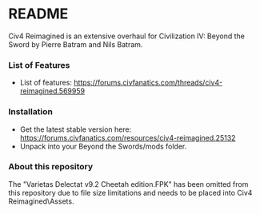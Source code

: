 # README #

Civ4 Reimagined is an extensive overhaul for Civilization IV: Beyond the Sword by Pierre Batram and Nils Batram.

### List of Features ###

* List of features: https://forums.civfanatics.com/threads/civ4-reimagined.569959

### Installation ###

* Get the latest stable version here: https://forums.civfanatics.com/resources/civ4-reimagined.25132
* Unpack into your Beyond the Swords/mods folder.

### About this repository ###

The "Varietas Delectat v9.2 Cheetah edition.FPK" has been omitted from this repository due to file size limitations and needs to be placed into Civ4 Reimagined\Assets.
